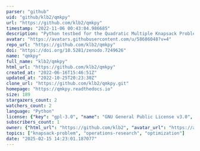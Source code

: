 ```yaml
---
parser: "github"
uid: "github/klb2/qmkpy"
url: "https://github.com/klb2/qmkpy"
timestamp: "2022-11-06 00:43:04.986685"
description: "Python testbed for the Quadratic Multiple Knapsack Problem (QMKP)"
avatar: "https://avatars.githubusercontent.com/u/58686048?v=4"
repo_url: "https://github.com/klb2/qmkpy"
doi: "https://doi.org/10.5281/zenodo.7249626"
name: "qmkpy"
full_name: "klb2/qmkpy"
html_url: "https://github.com/klb2/qmkpy"
created_at: "2022-06-16T15:46:51Z"
updated_at: "2022-10-25T20:23:30Z"
clone_url: "https://github.com/klb2/qmkpy.git"
homepage: "https://qmkpy.readthedocs.io"
size: 189
stargazers_count: 2
watchers_count: 2
language: "Python"
license: {"key": "gpl-3.0", "name": "GNU General Public License v3.0", "spdx_id": "GPL-3.0", "url": "https://api.github.com/licenses/gpl-3.0", "node_id": "MDc6TGljZW5zZTk="}
subscribers_count: 1
owner: {"html_url": "https://github.com/klb2", "avatar_url": "https://avatars.githubusercontent.com/u/58686048?v=4", "login": "klb2", "type": "User"}
topics: ["knapsack-problem", "operations-research", "optimization"]
date: "2025-02-15 14:23:01.187077"
---
```

